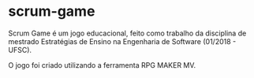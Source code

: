# scrum-game

Scrum Game é um jogo educacional, feito como trabalho da disciplina de mestrado Estratégias de Ensino na Engenharia de Software (01/2018 - UFSC).

O jogo foi criado utilizando a ferramenta RPG MAKER MV.
